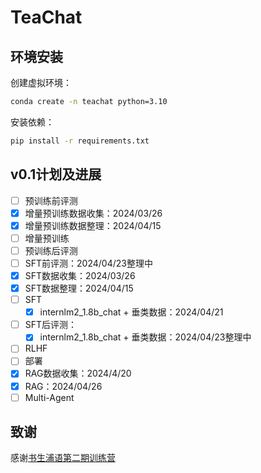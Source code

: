 # TeaChat

## 环境安装

创建虚拟环境：

```bash
conda create -n teachat python=3.10
```

安装依赖：

```bash
pip install -r requirements.txt
```

## v0.1计划及进展

* [ ] 预训练前评测
* [x] 增量预训练数据收集：2024/03/26
* [x] 增量预训练数据整理：2024/04/15
* [ ] 增量预训练
* [ ] 预训练后评测
* [ ] SFT前评测：2024/04/23整理中
* [x] SFT数据收集：2024/03/26
* [x] SFT数据整理：2024/04/15
* [ ] SFT
  * [x] internlm2_1.8b_chat + 垂类数据：2024/04/21

* [ ] SFT后评测：
  * [x] internlm2_1.8b_chat + 垂类数据：2024/04/23整理中

* [ ] RLHF
* [ ] 部署
* [x] RAG数据收集：2024/4/20
* [x] RAG：2024/04/26
* [ ] Multi-Agent

## 致谢

感谢[书生浦语第二期训练营](https://github.com/InternLM/Tutorial/tree/camp2)
